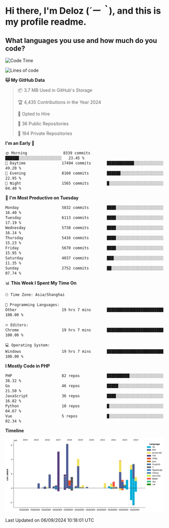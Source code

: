 # **Hi there, I'm Deloz (*´ー｀*), and this is my profile readme.**

## **What languages you use and how much do you code?**

<!--START_SECTION:waka-->
![Code Time](http://img.shields.io/badge/Code%20Time-4%2C603%20hrs%2056%20mins-blue)

![Lines of code](https://img.shields.io/badge/From%20Hello%20World%20I%27ve%20Written-41.8%20million%20lines%20of%20code-blue)

**🐱 My GitHub Data** 

> 📦 3.7 MB Used in GitHub's Storage 
 > 
> 🏆 4,435 Contributions in the Year 2024
 > 
> 💼 Opted to Hire
 > 
> 📜 36 Public Repositories 
 > 
> 🔑 194 Private Repositories 
 > 
**I'm an Early 🐤** 

```text
🌞 Morning                8339 commits        ██████░░░░░░░░░░░░░░░░░░░   23.45 % 
🌆 Daytime                17494 commits       ████████████░░░░░░░░░░░░░   49.20 % 
🌃 Evening                8160 commits        ██████░░░░░░░░░░░░░░░░░░░   22.95 % 
🌙 Night                  1565 commits        █░░░░░░░░░░░░░░░░░░░░░░░░   04.40 % 
```
📅 **I'm Most Productive on Tuesday** 

```text
Monday                   5832 commits        ████░░░░░░░░░░░░░░░░░░░░░   16.40 % 
Tuesday                  6113 commits        ████░░░░░░░░░░░░░░░░░░░░░   17.19 % 
Wednesday                5738 commits        ████░░░░░░░░░░░░░░░░░░░░░   16.14 % 
Thursday                 5416 commits        ████░░░░░░░░░░░░░░░░░░░░░   15.23 % 
Friday                   5670 commits        ████░░░░░░░░░░░░░░░░░░░░░   15.95 % 
Saturday                 4037 commits        ███░░░░░░░░░░░░░░░░░░░░░░   11.35 % 
Sunday                   2752 commits        ██░░░░░░░░░░░░░░░░░░░░░░░   07.74 % 
```


📊 **This Week I Spent My Time On** 

```text
🕑︎ Time Zone: Asia/Shanghai

💬 Programming Languages: 
Other                    19 hrs 7 mins       █████████████████████████   100.00 % 

🔥 Editors: 
Chrome                   19 hrs 7 mins       █████████████████████████   100.00 % 

💻 Operating System: 
Windows                  19 hrs 7 mins       █████████████████████████   100.00 % 
```

**I Mostly Code in PHP** 

```text
PHP                      82 repos            ██████████░░░░░░░░░░░░░░░   38.32 % 
Go                       46 repos            █████░░░░░░░░░░░░░░░░░░░░   21.50 % 
JavaScript               36 repos            ████░░░░░░░░░░░░░░░░░░░░░   16.82 % 
Python                   10 repos            █░░░░░░░░░░░░░░░░░░░░░░░░   04.67 % 
Vue                      5 repos             █░░░░░░░░░░░░░░░░░░░░░░░░   02.34 % 
```



**Timeline**

![Lines of Code chart](https://raw.githubusercontent.com/deloz/deloz/main/assets/bar_graph.png)


 Last Updated on 06/09/2024 10:18:01 UTC
<!--END_SECTION:waka-->
